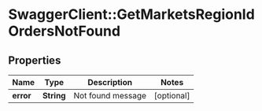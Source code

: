 # SwaggerClient::GetMarketsRegionIdOrdersNotFound

## Properties
Name | Type | Description | Notes
------------ | ------------- | ------------- | -------------
**error** | **String** | Not found message | [optional] 



